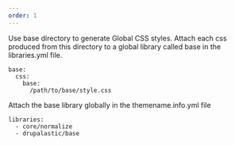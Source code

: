 ```yaml
---
order: 1
---
```


Use base directory to generate Global CSS styles. Attach each css produced from this directory to a global library called base in the libraries.yml file.

```
base:
  css:
    base: 
      /path/to/base/style.css
```

Attach the base library globally in the themename.info.yml file

```
libraries:
  - core/normalize
  - drupalastic/base
```